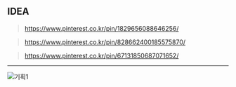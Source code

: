 ## IDEA

> https://www.pinterest.co.kr/pin/1829656088646256/

> https://www.pinterest.co.kr/pin/828662400185575870/

> https://www.pinterest.co.kr/pin/67131850687071652/

---

![기획1](https://user-images.githubusercontent.com/79133968/157242442-beeaf178-83ca-4d45-8f86-58f62314667a.png)


<br>
<br>


